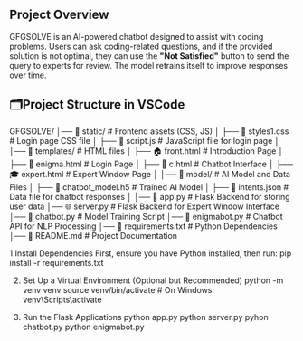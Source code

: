 ##  Project Overview  
GFGSOLVE is an AI-powered chatbot designed to assist with coding problems. Users can ask coding-related questions, and if the provided solution is not optimal, they can use the **"Not Satisfied"** button to send the query to experts for review. The model retrains itself to improve responses over time.  

## 🗂Project Structure in VSCode  
GFGSOLVE/
│── 📁 static/ # Frontend assets (CSS, JS)
│ ├── 🎨 styles1.css # Login page CSS file
│ ├── 📜 script.js # JavaScript file for login page
│
│── 📁 templates/ # HTML files
│ ├── 🏠 front.html # Introduction Page
│ ├── 🔑 enigma.html # Login Page
│ ├── 🤖 c.html # Chatbot Interface
│ ├── 🎓 expert.html # Expert Window Page
│
│── 📁 model/ # AI Model and Data Files
│ ├── 🧠 chatbot_model.h5 # Trained AI Model
│ ├── 📄 intents.json # Data file for chatbot responses
│
│── 📝 app.py # Flask Backend for storing user data
│── 🌐 server.py # Flask Backend for Expert Window Interface
│── 🎯 chatbot.py # Model Training Script
│── 🤖 enigmabot.py # Chatbot API for NLP Processing
│── 📌 requirements.txt # Python Dependencies
│── 📖 README.md # Project Documentation

1.Install Dependencies
First, ensure you have Python installed, then run:
pip install -r requirements.txt

2. Set Up a Virtual Environment (Optional but Recommended)
python -m venv venv
source venv/bin/activate  # On Windows: venv\Scripts\activate

3. Run the Flask Applications
python app.py
python server.py
pyhon chatbot.py
python enigmabot.py

